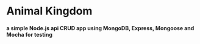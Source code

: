 # Animal Kingdom

#### a simple Node.js api CRUD app using MongoDB, Express, Mongoose and Mocha for testing
